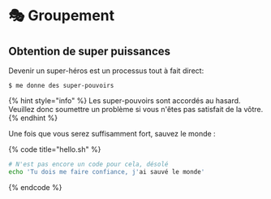 # 🎭 Groupement

## Obtention de super puissances

Devenir un super-héros est un processus tout à fait direct:

```
$ me donne des super-pouvoirs
```

{% hint style="info" %}
 Les super-pouvoirs sont accordés au hasard. Veuillez donc soumettre un problème si vous n'êtes pas satisfait de la vôtre.
{% endhint %}

Une fois que vous serez suffisamment fort, sauvez le monde :

{% code title="hello.sh" %}
```bash
# N'est pas encore un code pour cela, désolé
echo 'Tu dois me faire confiance, j'ai sauvé le monde'
```
{% endcode %}



